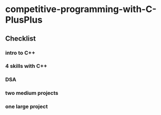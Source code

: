 # competitive-programming-with-C-PlusPlus
## Checklist
### intro to C++
### 4 skills with C++
### DSA
### two medium projects
### one large project
